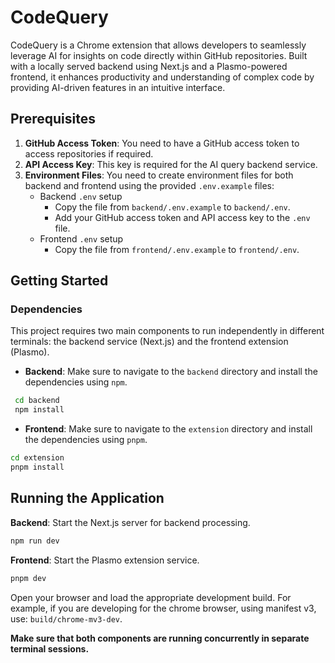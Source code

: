 # CodeQuery

CodeQuery is a Chrome extension that allows developers to seamlessly leverage AI for insights on code directly within GitHub repositories. Built with a locally served backend using Next.js and a Plasmo-powered frontend, it enhances productivity and understanding of complex code by providing AI-driven features in an intuitive interface.

## Prerequisites

1. **GitHub Access Token**: You need to have a GitHub access token to access repositories if required.
2. **API Access Key**: This key is required for the AI query backend service.
3. **Environment Files**: You need to create environment files for both backend and frontend using the provided `.env.example` files:
   - Backend `.env` setup
     - Copy the file from `backend/.env.example` to `backend/.env`.
     - Add your GitHub access token and API access key to the `.env` file.
   - Frontend `.env` setup
     - Copy the file from `frontend/.env.example` to `frontend/.env`.

## Getting Started

### Dependencies

This project requires two main components to run independently in different terminals: the backend service (Next.js) and the frontend extension (Plasmo).

- **Backend**: Make sure to navigate to the `backend` directory and install the dependencies using `npm`.

```bash
 cd backend
 npm install
```

- **Frontend**: Make sure to navigate to the `extension` directory and install the dependencies using `pnpm`.

```bash
cd extension
pnpm install
```

## Running the Application

**Backend**: Start the Next.js server for backend processing.

```bash
npm run dev
```

**Frontend**: Start the Plasmo extension service.

```bash
pnpm dev
```

Open your browser and load the appropriate development build. For example, if you are developing for the chrome browser, using manifest v3, use: `build/chrome-mv3-dev`.

**Make sure that both components are running concurrently in separate terminal sessions.**
